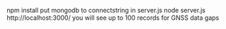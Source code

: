 npm install
put mongodb to connectstring in server.js
node server.js
http://localhost:3000/ you will see up to 100 records for GNSS data gaps
